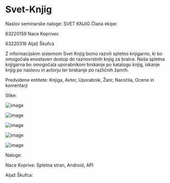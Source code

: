 # Svet-Knjig
Naslov seminarske naloge: SVET KNJIG
Člana ekipe:

63220159 Nace Koprivec

63220316 Aljaž Škufca



Z informacijskim sistemom Svet Knjig bomo razvili spletno knjigarno, ki bo omogočala enostaven dostop do raznovrstnih knjig za bralce. Naša spletna knjigarna bo omogočala uporabnikom brskanje po katalogu knjig, iskanje knjig po naslovu in avtorju ter brskanje po različnih žanrih.

Predvidene entitete: Knjiga, Avtor, Uporabnik, Žanr, Naročila, Ocene in komentarji

Slike:

![image](https://github.com/aljazskufca/Svet-Knjig/assets/152170275/dc125f89-2995-483f-b5b9-2d850da42721)

![image](https://github.com/aljazskufca/Svet-Knjig/assets/152170275/5ea0d836-f48f-405e-870d-da1d7726f60d)

![image](https://github.com/aljazskufca/Svet-Knjig/assets/152170275/fddb3b6c-a400-4394-b697-3203ed53a374)

![image](https://github.com/aljazskufca/Svet-Knjig/assets/152170275/7358adee-5f08-48ac-8219-d460cefcf5f6)

![image](https://github.com/aljazskufca/Svet-Knjig/assets/152170275/83e9a1fe-436e-40ba-9555-81edb4655275)

Naloge:

Nace Koprive: Spletna stran, Android, API

Aljaž Škufca: 






